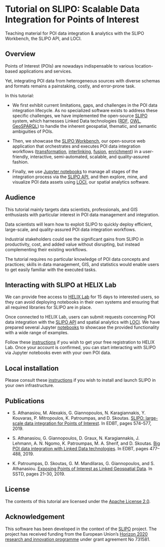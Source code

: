 # Tutorial on SLIPO: Scalable Data Integration for Points of Interest

Teaching material for POI data integration &amp; analytics with the SLIPO Workbench, the SLIPO API, and LOCI.

## Overview

Points of Interest (POIs) are nowadays indispensable to various location-based applications and services. 

Yet, integrating POI data from heterogeneous sources with diverse schemas and formats remains a painstaking, costly, and error-prone task. 

In this tutorial:

- We first exhibit current limitations, gaps, and challenges in the POI data integration lifecycle. As no specialized software exists to address these specific challenges, we have implemented the open-source [SLIPO](https://github.com/SLIPO-EU/) system, which harnesses Linked Data technologies ([RDF](https://www.w3.org/RDF/), [OWL](https://www.w3.org/OWL/), [GeoSPARQL](https://www.opengeospatial.org/standards/geosparql)) to handle the inherent geospatial, thematic, and semantic ambiguities of POIs.

- Then, we showcase the [SLIPO Workbench](https://github.com/SLIPO-EU/workbench), our open-source web application that orchestrates and executes POI data integration workflows ([transformation](https://github.com/SLIPO-EU/TripleGeo), [interlinking](https://github.com/SLIPO-EU/LIMES), [fusion](https://github.com/SLIPO-EU/FAGI), [enrichment](https://github.com/SLIPO-EU/deer)) in a user-friendly, interactive, semi-automated, scalable, and quality-assured fashion. 

- Finally, we use [Jupyter notebooks](notebooks) to manage all stages of the integration process via the [SLIPO API](https://app.dev.slipo.eu/docs/webapp-api/index.html), and then explore, mine, and visualize POI data assets using [LOCI](https://github.com/SLIPO-EU/loci), our spatial analytics software.

## Audience

This tutorial mainly targets data scientists, professionals, and GIS enthusiasts with particular interest in POI data management and integration.

Data scientists will learn how to exploit SLIPO to quickly deploy efficient, large-scale, and quality-assured POI data integration workflows. 

Industrial stakeholders could see the significant gains from SLIPO in productivity, cost, and added value without disrupting, but instead complementing their existing workflows.

The tutorial requires no particular knowledge of POI data concepts and practices; skills in data management, GIS, and statistics would enable users to get easily familiar with the executed tasks.


## Interacting with SLIPO at HELIX Lab

We can provide free access to [HELIX Lab](https://lab.hellenicdataservice.gr/) for 15 days to interested users, so they can avoid deploying notebooks in their own systems and ensuring that all required libraries for SLIPO are in place. 

Once connected to HELIX Lab, users can submit requests concerning POI data integration with the [SLIPO API](https://app.dev.slipo.eu/docs/webapp-api/index.html) and spatial analytics with [LOCI](https://github.com/SLIPO-EU/loci). We have prepared several Jupyter [notebooks](notebooks) to showcase the provided functionality with a wide range of examples.

Follow these [instructions](https://drive.google.com/file/d/1dIoz97eBScDDx9P0aMh7chIbmqJxJwBa/view?usp=sharing) if you wish to get your free registration to HELIX Lab. Once your account is confirmed, you can start interacting with SLIPO via Jupyter notebooks even with your own POI data.

## Local installation

Please consult these [instructions](https://github.com/SLIPO-EU/workbench/blob/master/INSTALL.md) if you wish to install and launch SLIPO in your own infrastructure.


## Publications

- S. Athanasiou, M. Alexakis, G. Giannopoulos, N. Karagiannakis, Y. Kouvaras, P. Mitropoulos, K. Patroumpas, and D. Skoutas. [SLIPO: large-scale data integration for Points of Interest](https://openproceedings.org/2019/conf/edbt/EDBT19_paper_280.pdf). In EDBT, pages 574–577, 2019.

- S. Athanasiou, G. Giannopoulos, D. Graux, N. Karagiannakis, J. Lehmann, A. N. Ngomo, K. Patroumpas, M. A. Sherif, and D. Skoutas. [Big POI data integration with Linked Data technologies](https://openproceedings.org/2019/conf/edbt/EDBT19_paper_377.pdf). In EDBT, pages 477–488, 2019.

- K. Patroumpas, D. Skoutas, G. M. Mandilaras, G. Giannopoulos, and S. Athanasiou. [Exposing Points of Interest as Linked Geospatial Data](https://dl.acm.org/doi/10.1145/3340964.3340976). In SSTD, pages 21–30, 2019.

## License

The contents of this tutorial are licensed under the [Apache License 2.0](https://github.com/smartdatalake/simsearch/blob/master/LICENSE).

## Acknowledgement

This software has been developed in the context of the [SLIPO](http://slipo.eu/) project. The project has received funding from the European Union’s [Horizon 2020 research and innovation programme](https://ec.europa.eu/programmes/horizon2020/en) under grant agreement No 731581.
